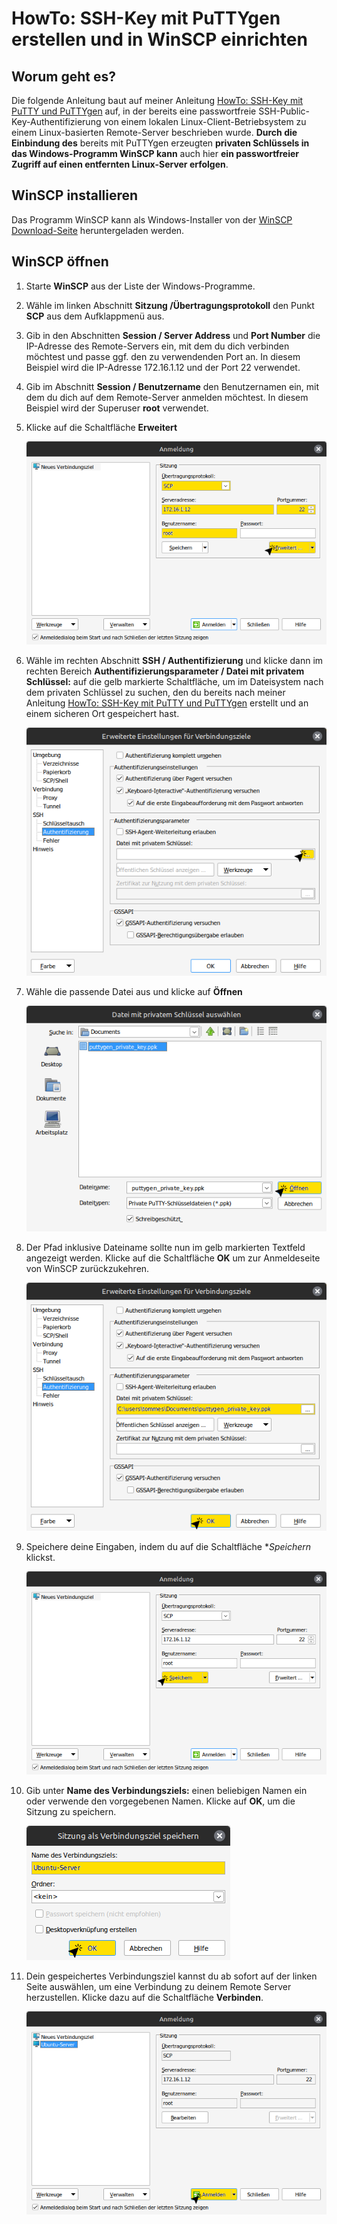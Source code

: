 # HowTo: SSH-Key mit PuTTYgen erstellen und in WinSCP einrichten

## Worum geht es?
Die folgende Anleitung baut auf meiner Anleitung [HowTo: SSH-Key mit PuTTY und PuTTYgen](https://github.com/toafez/HowTo_Windows.SSH.PuTTY.PuTTYgen) auf, in der bereits eine passwortfreie SSH-Public-Key-Authentifizierung von einem lokalen Linux-Client-Betriebsystem zu einem Linux-basierten Remote-Server beschrieben wurde. **Durch die Einbindung des** bereits mit PuTTYgen erzeugten **privaten Schlüssels in das Windows-Programm WinSCP kann** auch hier **ein passwortfreier Zugriff auf einen entfernten Linux-Server erfolgen**.

## WinSCP installieren
Das Programm WinSCP kann als Windows-Installer von der [WinSCP Download-Seite](https://winscp.net/eng/download.php) heruntergeladen werden.

## WinSCP öffnen
1. Starte **WinSCP** aus der Liste der Windows-Programme.
2. Wähle im linken Abschnitt **Sitzung /Übertragungsprotokoll** den Punkt **SCP** aus dem Aufklappmenü aus.
3. Gib in den Abschnitten **Session / Server Address** und **Port Number** die IP-Adresse des Remote-Servers ein, mit dem du dich verbinden möchtest und passe ggf. den zu verwendenden Port an. In diesem Beispiel wird die IP-Adresse 172.16.1.12 und der Port 22 verwendet.
4.  Gib im Abschnitt **Session / Benutzername** den Benutzernamen ein, mit dem du dich auf dem Remote-Server anmelden möchtest. In diesem Beispiel wird der Superuser **root** verwendet.
5. Klicke auf die Schaltfläche **Erweitert**

    ![SSH-Key_PuTTYgen_WinSCP_010](/images/SSH-Key_PuTTYgen_WinSCP_010.png)

6. Wähle im rechten Abschnitt **SSH / Authentifizierung** und klicke dann im rechten Bereich **Authentifizierungsparameter / Datei mit privatem Schlüssel:** auf die gelb markierte Schaltfläche, um im Dateisystem nach dem privaten Schlüssel zu suchen, den du bereits nach meiner Anleitung [HowTo: SSH-Key mit PuTTY und PuTTYgen](https://github.com/toafez/HowTo_Windows.SSH.PuTTY.PuTTYgen) erstellt und an einem sicheren Ort gespeichert hast.

    ![SSH-Key_PuTTYgen_WinSCP_020](/images/SSH-Key_PuTTYgen_WinSCP_020.png)

7. Wähle die passende Datei aus und klicke auf **Öffnen**

    ![SSH-Key_PuTTYgen_WinSCP_030](/images/SSH-Key_PuTTYgen_WinSCP_030.png)

8. Der Pfad inklusive Dateiname sollte nun im gelb markierten Textfeld angezeigt werden. Klicke auf die Schaltfläche **OK** um zur Anmeldeseite von WinSCP zurückzukehren.

    ![SSH-Key_PuTTYgen_WinSCP_040](/images/SSH-Key_PuTTYgen_WinSCP_040.png)

9. Speichere deine Eingaben, indem du auf die Schaltfläche **Speichern* klickst.

    ![SSH-Key_PuTTYgen_WinSCP_050](/images/SSH-Key_PuTTYgen_WinSCP_050.png)

10. Gib unter **Name des Verbindungsziels:** einen beliebigen Namen ein oder verwende den vorgegebenen Namen. Klicke auf **OK**, um die Sitzung zu speichern.

    ![SSH-Key_PuTTYgen_WinSCP_060](/images/SSH-Key_PuTTYgen_WinSCP_060.png)

11. Dein gespeichertes Verbindungsziel kannst du ab sofort auf der linken Seite auswählen, um eine Verbindung zu deinem Remote Server herzustellen. Klicke dazu auf die Schaltfläche **Verbinden**.

    ![SSH-Key_PuTTYgen_WinSCP_070](/images/SSH-Key_PuTTYgen_WinSCP_070.png)



